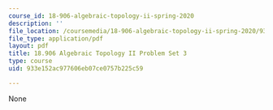 ```yaml
---
course_id: 18-906-algebraic-topology-ii-spring-2020
description: ''
file_location: /coursemedia/18-906-algebraic-topology-ii-spring-2020/933e152ac977606eb07ce0757b225c59_MIT18_906S20_pset3.pdf
file_type: application/pdf
layout: pdf
title: 18.906 Algebraic Topology II Problem Set 3
type: course
uid: 933e152ac977606eb07ce0757b225c59

---
```

None